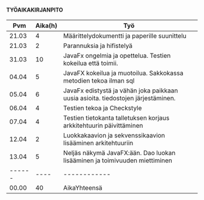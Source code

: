 #### **TYÖAIKAKIRJANPITO**

Pvm  |  Aika(h)  | Työ
-----|------------|------
21.03 | 4 | Määrittelydokumentti ja paperille suunittelu
21.03 | 2 | Parannuksia ja hifistelyä
31.03 | 10 | JavaFx ongelmia ja opettelua. Testien kokeilua että toimii.
04.04 | 5  | JavaFX kokeilua ja muotoilua. Sakkokassa metodien tekoa ilman sql
05.04 | 6  | JavaFx edistystä ja vähän joka paikkaan uusia asioita. tiedostojen järjestäminen.
06.04 | 4  | Testien tekoa ja Checkstyle
07.04 | 4  | Testien tietokanta talletuksen korjaus arkkitehtuurin päivittäminen 
12.04 | 2  | Luokkakaavion ja sekvenssikaavion lisääminen arkitehtuuriin
13.04 | 5  | Neljäs näkymä JavaFX:ään. Dao luokan lisääminen ja toimivuuden miettiminen
------|----|------------
00.00 | 40 | AikaYhteensä
